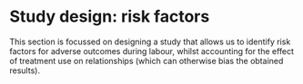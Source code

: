 # Study design: risk factors

This section is focussed on designing a study that allows us to identify risk factors for adverse outcomes during labour, whilst accounting for the effect of treatment use on relationships (which can otherwise bias the obtained results).

```{tableofcontents}
```